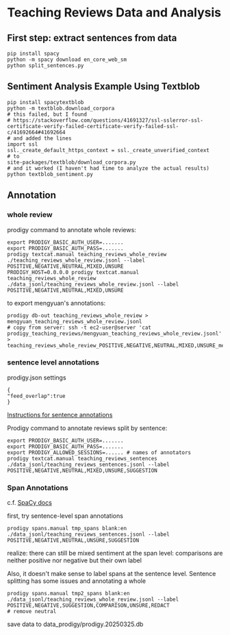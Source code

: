 # Teaching Reviews Data and Analysis

## First step: extract sentences from data

```
pip install spacy
python -m spacy download en_core_web_sm
python split_sentences.py
```

## Sentiment Analysis Example Using Textblob

```
pip install spacytextblob
python -m textblob.download_corpora
# this failed, but I found
# https://stackoverflow.com/questions/41691327/ssl-sslerror-ssl-certificate-verify-failed-certificate-verify-failed-ssl-c/41692664#41692664
# and added the lines
import ssl
ssl._create_default_https_context = ssl._create_unverified_context
# to
site-packages/textblob/download_corpora.py
# and it worked (I haven't had time to analyze the actual results)
python textblob_sentiment.py

```


## Annotation

### whole review

prodigy command to annotate whole reviews:

```
export PRODIGY_BASIC_AUTH_USER=.......
export PRODIGY_BASIC_AUTH_PASS=.......
prodigy textcat.manual teaching_reviews_whole_review ./teaching_reviews_whole_review.jsonl --label POSITIVE,NEGATIVE,NEUTRAL,MIXED,UNSURE
PRODIGY_HOST=0.0.0.0 prodigy textcat.manual teaching_reviews_whole_review ./data_jsonl/teaching_reviews_whole_review.jsonl --label POSITIVE,NEGATIVE,NEUTRAL,MIXED,UNSURE
```

to export mengyuan's annotations:

```
prodigy db-out teaching_reviews_whole_review > mengyuan_teaching_reviews_whole_review.jsonl
# copy from server: ssh -t ec2-user@server 'cat prodigy_teaching_reviews/mengyuan_teaching_reviews_whole_review.jsonl' > teaching_reviews_whole_review_POSITIVE,NEGATIVE,NEUTRAL,MIXED,UNSURE_mengyuan_20240327.jsonl
```

### sentence level annotations


prodigy.json settings

```
{
"feed_overlap":true
}
```


[Instructions for sentence annotations](docs/sentence_annotation.md)

Prodigy command to annotate reviews split by sentence:

```
export PRODIGY_BASIC_AUTH_USER=.......
export PRODIGY_BASIC_AUTH_PASS=.......
export PRODIGY_ALLOWED_SESSIONS=...... # names of annotators
prodigy textcat.manual teaching_reviews_sentences ./data_jsonl/teaching_reviews_sentences.jsonl --label POSITIVE,NEGATIVE,NEUTRAL,MIXED,UNSURE,SUGGESTION
```


### Span Annotations

c.f. [SpaCy docs](https://prodi.gy/docs/span-categorization)

first, try sentence-level span annotations 

```
prodigy spans.manual tmp_spans blank:en ./data_jsonl/teaching_reviews_sentences.jsonl --label POSITIVE,NEGATIVE,NEUTRAL,UNSURE,SUGGESTION
```

realize: there can still be mixed sentiment at the span level: comparisons are neither positive nor negative but their own label

Also, it doesn't make sense to label spans at the sentence level.  Sentence splitting has some issues and annotating a whole

```
prodigy spans.manual tmp2_spans blank:en ./data_jsonl/teaching_reviews_whole_review.jsonl --label POSITIVE,NEGATIVE,SUGGESTION,COMPARISON,UNSURE,REDACT
# remove neutral
```

save data to data_prodigy/prodigy.20250325.db
